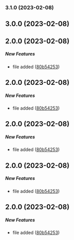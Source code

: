 ### 3.1.0 (2023-02-08)

## 3.0.0 (2023-02-08)

## 2.0.0 (2023-02-08)

##### New Features

*  file added ([80b54253](https://github.com/RKM26/Changelog-generate-test/commit/80b542532a67064393a6a3b4538b8be930db7b14))

## 2.0.0 (2023-02-08)

##### New Features

*  file added ([80b54253](https://github.com/RKM26/Changelog-generate-test/commit/80b542532a67064393a6a3b4538b8be930db7b14))

## 2.0.0 (2023-02-08)

##### New Features

*  file added ([80b54253](https://github.com/RKM26/Changelog-generate-test/commit/80b542532a67064393a6a3b4538b8be930db7b14))

## 2.0.0 (2023-02-08)

##### New Features

*  file added ([80b54253](https://github.com/RKM26/Changelog-generate-test/commit/80b542532a67064393a6a3b4538b8be930db7b14))

## 2.0.0 (2023-02-08)

##### New Features

*  file added ([80b54253](https://github.com/RKM26/Changelog-generate-test/commit/80b542532a67064393a6a3b4538b8be930db7b14))

